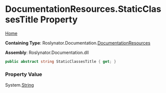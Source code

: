 <a name="_top"></a>

# DocumentationResources\.StaticClassesTitle Property

[Home](../../../../README.md#_top)

**Containing Type**: Roslynator\.Documentation\.[DocumentationResources](../README.md#_top)

**Assembly**: Roslynator\.Documentation\.dll

```csharp
public abstract string StaticClassesTitle { get; }
```

### Property Value

System\.[String](https://docs.microsoft.com/en-us/dotnet/api/system.string)

